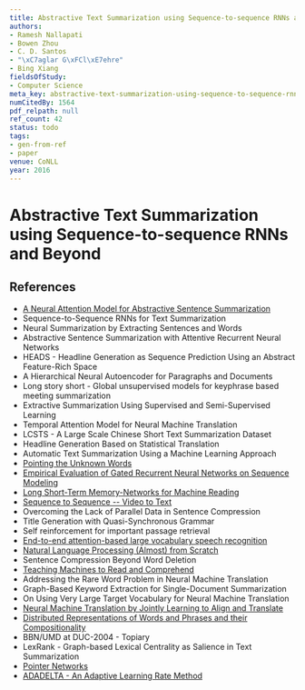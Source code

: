 ```yaml
---
title: Abstractive Text Summarization using Sequence-to-sequence RNNs and Beyond
authors:
- Ramesh Nallapati
- Bowen Zhou
- C. D. Santos
- "\xC7aglar G\xFCl\xE7ehre"
- Bing Xiang
fieldsOfStudy:
- Computer Science
meta_key: abstractive-text-summarization-using-sequence-to-sequence-rnns-and-beyond
numCitedBy: 1564
pdf_relpath: null
ref_count: 42
status: todo
tags:
- gen-from-ref
- paper
venue: CoNLL
year: 2016
---
```


# Abstractive Text Summarization using Sequence-to-sequence RNNs and Beyond

## References

- [A Neural Attention Model for Abstractive Sentence Summarization](./a-neural-attention-model-for-abstractive-sentence-summarization.md)
- Sequence-to-Sequence RNNs for Text Summarization
- Neural Summarization by Extracting Sentences and Words
- Abstractive Sentence Summarization with Attentive Recurrent Neural Networks
- HEADS - Headline Generation as Sequence Prediction Using an Abstract Feature-Rich Space
- A Hierarchical Neural Autoencoder for Paragraphs and Documents
- Long story short - Global unsupervised models for keyphrase based meeting summarization
- Extractive Summarization Using Supervised and Semi-Supervised Learning
- Temporal Attention Model for Neural Machine Translation
- LCSTS - A Large Scale Chinese Short Text Summarization Dataset
- Headline Generation Based on Statistical Translation
- Automatic Text Summarization Using a Machine Learning Approach
- [Pointing the Unknown Words](./pointing-the-unknown-words.md)
- [Empirical Evaluation of Gated Recurrent Neural Networks on Sequence Modeling](./empirical-evaluation-of-gated-recurrent-neural-networks-on-sequence-modeling.md)
- [Long Short-Term Memory-Networks for Machine Reading](./long-short-term-memory-networks-for-machine-reading.md)
- [Sequence to Sequence -- Video to Text](./sequence-to-sequence-video-to-text.md)
- Overcoming the Lack of Parallel Data in Sentence Compression
- Title Generation with Quasi-Synchronous Grammar
- Self reinforcement for important passage retrieval
- [End-to-end attention-based large vocabulary speech recognition](./end-to-end-attention-based-large-vocabulary-speech-recognition.md)
- [Natural Language Processing (Almost) from Scratch](./natural-language-processing-almost-from-scratch.md)
- Sentence Compression Beyond Word Deletion
- [Teaching Machines to Read and Comprehend](./teaching-machines-to-read-and-comprehend.md)
- Addressing the Rare Word Problem in Neural Machine Translation
- Graph-Based Keyword Extraction for Single-Document Summarization
- On Using Very Large Target Vocabulary for Neural Machine Translation
- [Neural Machine Translation by Jointly Learning to Align and Translate](./neural-machine-translation-by-jointly-learning-to-align-and-translate.md)
- [Distributed Representations of Words and Phrases and their Compositionality](./distributed-representations-of-words-and-phrases-and-their-compositionality.md)
- BBN/UMD at DUC-2004 - Topiary
- LexRank - Graph-based Lexical Centrality as Salience in Text Summarization
- [Pointer Networks](./pointer-networks.md)
- [ADADELTA - An Adaptive Learning Rate Method](./adadelta-an-adaptive-learning-rate-method.md)
